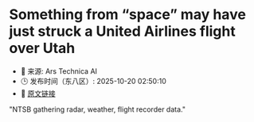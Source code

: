 # Something from “space” may have just struck a United Airlines flight over Utah
- 📅 来源: Ars Technica AI
- 🕒 发布时间（东八区）: 2025-10-20 02:50:10
- 🔗 [原文链接](https://arstechnica.com/space/2025/10/something-from-space-may-have-just-struck-a-united-airlines-flight-over-utah/)

"NTSB gathering radar, weather, flight recorder data."